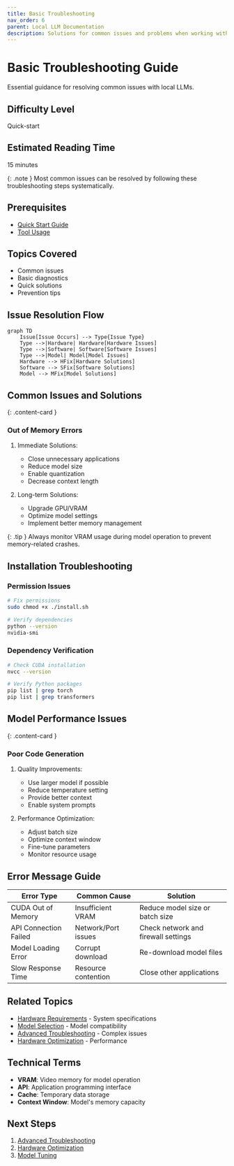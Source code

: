 ```yaml
---
title: Basic Troubleshooting
nav_order: 6
parent: Local LLM Documentation
description: Solutions for common issues and problems when working with local Large Language Models
---
```


# Basic Troubleshooting Guide

Essential guidance for resolving common issues with local LLMs.

## Difficulty Level
Quick-start

## Estimated Reading Time
15 minutes

{: .note }
Most common issues can be resolved by following these troubleshooting steps systematically.

## Prerequisites
- [Quick Start Guide](local-llm-quick-path.md)
- [Tool Usage](tool-usage.md)

## Topics Covered
- Common issues
- Basic diagnostics
- Quick solutions
- Prevention tips

## Issue Resolution Flow

```mermaid
graph TD
    Issue[Issue Occurs] --> Type{Issue Type}
    Type -->|Hardware| Hardware[Hardware Issues]
    Type -->|Software| Software[Software Issues]
    Type -->|Model| Model[Model Issues]
    Hardware --> HFix[Hardware Solutions]
    Software --> SFix[Software Solutions]
    Model --> MFix[Model Solutions]
```

## Common Issues and Solutions

{: .content-card }
### Out of Memory Errors
1. Immediate Solutions:
   - Close unnecessary applications
   - Reduce model size
   - Enable quantization
   - Decrease context length

2. Long-term Solutions:
   - Upgrade GPU/VRAM
   - Optimize model settings
   - Implement better memory management

{: .tip }
Always monitor VRAM usage during model operation to prevent memory-related crashes.

## Installation Troubleshooting

### Permission Issues
```bash
# Fix permissions
sudo chmod +x ./install.sh

# Verify dependencies
python --version
nvidia-smi
```

### Dependency Verification
```bash
# Check CUDA installation
nvcc --version

# Verify Python packages
pip list | grep torch
pip list | grep transformers
```

## Model Performance Issues

{: .content-card }
### Poor Code Generation
1. Quality Improvements:
   - Use larger model if possible
   - Reduce temperature setting
   - Provide better context
   - Enable system prompts

2. Performance Optimization:
   - Adjust batch size
   - Optimize context window
   - Fine-tune parameters
   - Monitor resource usage

## Error Message Guide

| Error Type | Common Cause | Solution |
|------------|--------------|----------|
| CUDA Out of Memory | Insufficient VRAM | Reduce model size or batch size |
| API Connection Failed | Network/Port issues | Check network and firewall settings |
| Model Loading Error | Corrupt download | Re-download model files |
| Slow Response Time | Resource contention | Close other applications |

## Related Topics
- [Hardware Requirements](hardware-requirements.md) - System specifications
- [Model Selection](model-selection.md) - Model compatibility
- [Advanced Troubleshooting](../advanced/advanced-troubleshooting.md) - Complex issues
- [Hardware Optimization](../advanced/hardware-optimization.md) - Performance

## Technical Terms
- **VRAM**: Video memory for model operation
- **API**: Application programming interface
- **Cache**: Temporary data storage
- **Context Window**: Model's memory capacity

## Next Steps
1. [Advanced Troubleshooting](../advanced/advanced-troubleshooting.md)
2. [Hardware Optimization](../advanced/hardware-optimization.md)
3. [Model Tuning](../advanced/model-tuning.md)
